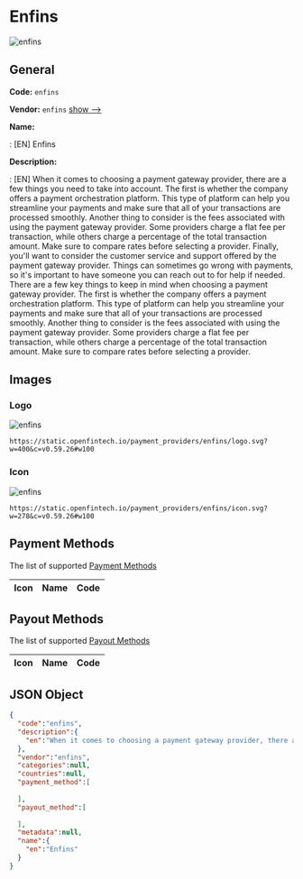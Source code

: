 
# Enfins 
![enfins](https://static.openfintech.io/payment_providers/enfins/logo.svg?w=400&c=v0.59.26#w100)  

## General 
 
**Code:** `enfins` 
 
**Vendor:** `enfins` [show -->](/vendors/enfins/) 
 
**Name:** 
 
:	[EN] Enfins 
 
**Description:** 
 
: [EN] When it comes to choosing a payment gateway provider, there are a few things you need to take into account. The first is whether the company offers a payment orchestration platform. This type of platform can help you streamline your payments and make sure that all of your transactions are processed smoothly. Another thing to consider is the fees associated with using the payment gateway provider. Some providers charge a flat fee per transaction, while others charge a percentage of the total transaction amount. Make sure to compare rates before selecting a provider. Finally, you'll want to consider the customer service and support offered by the payment gateway provider. Things can sometimes go wrong with payments, so it's important to have someone you can reach out to for help if needed. There are a few key things to keep in mind when choosing a payment gateway provider. The first is whether the company offers a payment orchestration platform. This type of platform can help you streamline your payments and make sure that all of your transactions are processed smoothly. Another thing to consider is the fees associated with using the payment gateway provider. Some providers charge a flat fee per transaction, while others charge a percentage of the total transaction amount. Make sure to compare rates before selecting a provider. 
 

## Images 

### Logo 
 
![enfins](https://static.openfintech.io/payment_providers/enfins/logo.svg?w=400&c=v0.59.26#w100)  

```
https://static.openfintech.io/payment_providers/enfins/logo.svg?w=400&c=v0.59.26#w100
```  

### Icon 
 
![enfins](https://static.openfintech.io/payment_providers/enfins/icon.svg?w=278&c=v0.59.26#w100)  

```
https://static.openfintech.io/payment_providers/enfins/icon.svg?w=278&c=v0.59.26#w100
```  

## Payment Methods 
 
The list of supported [Payment Methods](/payment-methods/) 

|Icon|Name|Code| 
|:---:|:---:|:---:| 
 

## Payout Methods 
 
The list of supported [Payout Methods](/payout-methods/) 

|Icon|Name|Code| 
|:---:|:---:|:---:| 
 

## JSON Object 

```json
{
  "code":"enfins",
  "description":{
    "en":"When it comes to choosing a payment gateway provider, there are a few things you need to take into account. The first is whether the company offers a payment orchestration platform. This type of platform can help you streamline your payments and make sure that all of your transactions are processed smoothly. Another thing to consider is the fees associated with using the payment gateway provider. Some providers charge a flat fee per transaction, while others charge a percentage of the total transaction amount. Make sure to compare rates before selecting a provider. Finally, you'll want to consider the customer service and support offered by the payment gateway provider. Things can sometimes go wrong with payments, so it's important to have someone you can reach out to for help if needed. There are a few key things to keep in mind when choosing a payment gateway provider. The first is whether the company offers a payment orchestration platform. This type of platform can help you streamline your payments and make sure that all of your transactions are processed smoothly. Another thing to consider is the fees associated with using the payment gateway provider. Some providers charge a flat fee per transaction, while others charge a percentage of the total transaction amount. Make sure to compare rates before selecting a provider."
  },
  "vendor":"enfins",
  "categories":null,
  "countries":null,
  "payment_method":[
    
  ],
  "payout_method":[
    
  ],
  "metadata":null,
  "name":{
    "en":"Enfins"
  }
}
```  
